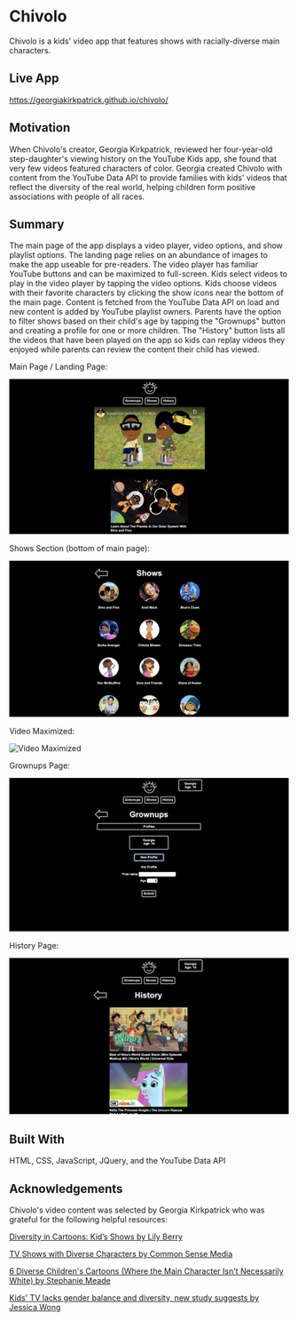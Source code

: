 # Chivolo

Chivolo is a kids' video app that features shows with racially-diverse main characters.

## Live App

https://georgiakirkpatrick.github.io/chivolo/

## Motivation

When Chivolo's creator, Georgia Kirkpatrick, reviewed her four-year-old step-daughter's viewing history on the YouTube Kids app, she found that very few videos featured characters of color.  Georgia created Chivolo with content from the YouTube Data API to provide families with kids' videos that reflect the diversity of the real world, helping children form positive associations with people of all races.

## Summary

The main page of the app displays a video player, video options, and show playlist options.  The landing page relies on an abundance of images to make the app useable for pre-readers.  The video player has familiar YouTube buttons and can be maximized to full-screen.  Kids select videos to play in the video player by tapping the video options.  Kids choose videos with their favorite characters by clicking the show icons near the bottom of the main page.  Content is fetched from the YouTube Data API on load and new content is added by YouTube playlist owners.  Parents have the option to filter shows based on their child's age by tapping the "Grownups" button and creating a profile for one or more children.  The "History" button lists all the videos that have been played on the app so kids can replay videos they enjoyed while parents can review the content their child has viewed.


Main Page / Landing Page:

![Chivolo Main Page](images/screen-shot-chivolo-main-page.png)

Shows Section (bottom of main page):

![Chivolo Shows Page](images/screen-shot-chivolo-shows-page.png)

Video Maximized:

![Video Maximized](images/screen-shot-video-maximized.png)

Grownups Page:

![Chivolo Grownups Page](images/screen-shot-chivolo-growups-page.png)

History Page:

![Chivolo History Page](images/screen-shot-chivolo-history-page.png)

## Built With

HTML, CSS, JavaScript, JQuery, and the YouTube Data API

## Acknowledgements

Chivolo's video content was selected by Georgia Kirkpatrick who was grateful for the following helpful resources:

[Diversity in Cartoons: Kid’s Shows by Lily Berry](https://medium.com/cartoons-and-diversity-2019/diversity-in-cartoons-kids-shows-1f21ab44dd06)

[TV Shows with Diverse Characters by Common Sense Media](https://www.commonsensemedia.org/lists/tv-shows-with-diverse-characters)

[6 Diverse Children's Cartoons (Where the Main Character Isn't Necessarily White) by Stephanie Meade](https://www.huffpost.com/entry/6-diverse-childrens-cartoons_b_4060367?guccounter=1&guce_referrer=aHR0cHM6Ly93d3cuZ29vZ2xlLmNvbS8&guce_referrer_sig=AQAAAJmWWFjEaI2bpknNLwfhRJMZmMdfFwr7Nnr9mqrUUk7mHMOaYsQD4zf_U0a69K-0PSelNAneGvyfbLBdrh9dBw5qfRxTVeiL4TLTujUl9KS62LamjPftbTd3613ICr392vw6yn4H5TKSLUZ5bC2GzR33bl4dLZ4F_-k5Q4ceaANq)

[Kids' TV lacks gender balance and diversity, new study suggests by Jessica Wong](https://www.cbc.ca/news/entertainment/childrens-tv-study-diversity-1.5118385)
